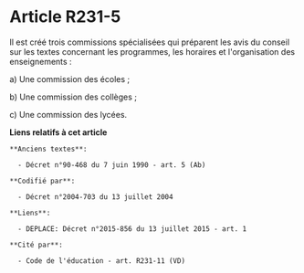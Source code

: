 # Article R231-5

Il est créé trois commissions spécialisées qui préparent les avis du conseil sur les textes concernant les programmes, les
horaires et l'organisation des enseignements :

a) Une commission des écoles ;

b) Une commission des collèges ;

c) Une commission des lycées.

**Liens relatifs à cet article**

	**Anciens textes**:

	  - Décret n°90-468 du 7 juin 1990 - art. 5 (Ab)

	**Codifié par**:

	  - Décret n°2004-703 du 13 juillet 2004

	**Liens**:

	  - DEPLACE: Décret n°2015-856 du 13 juillet 2015 - art. 1

	**Cité par**:

	  - Code de l'éducation - art. R231-11 (VD)
